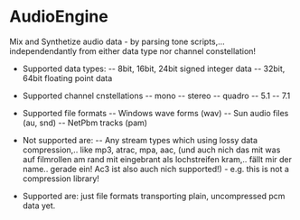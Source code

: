 # AudioEngine
Mix and Synthetize audio data - by parsing tone scripts,... independendantly from either data type nor channel constellation!

- Supported data types: 
-- 8bit, 16bit, 24bit signed integer data
-- 32bit, 64bit floating point data

- Supported channel cnstellations
-- mono
-- stereo
-- quadro
-- 5.1
-- 7.1

- Supported file formats
-- Windows wave forms (wav)
-- Sun audio files (au, snd)
-- NetPbm tracks (pam)

- Not supported are:
-- Any stream types which using lossy data compression,.. like mp3, atrac, mpa, aac, (und auch nich das mit was auf filmrollen am rand mit eingebrant als lochstreifen kram,.. fällt mir der name.. gerade ein! Ac3 ist also auch nich supported!) - e.g. this is not a compression library!
- Supported are: just file formats transporting plain, uncompressed pcm data yet.
